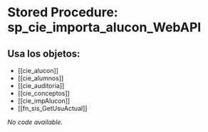 # Stored Procedure: sp_cie_importa_alucon_WebAPI

## Usa los objetos:
- [[cie_alucon]]
- [[cie_alumnos]]
- [[cie_auditoria]]
- [[cie_conceptos]]
- [[cie_impAlucon]]
- [[fn_sis_GetUsuActual]]

*No code available.*
